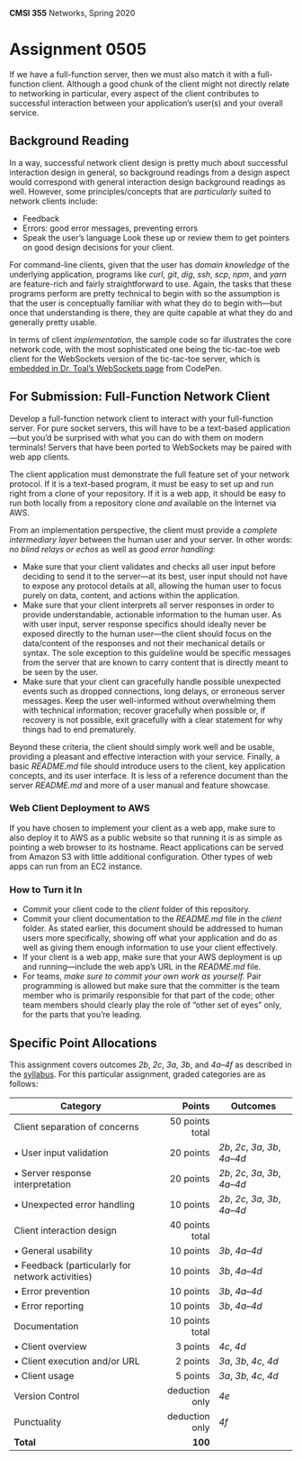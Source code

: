 **CMSI 355** Networks, Spring 2020

# Assignment 0505
If we have a full-function server, then we must also match it with a full-function client. Although a good chunk of the client might not directly relate to networking in particular, every aspect of the client contributes to successful interaction between your application’s user(s) and your overall service.

## Background Reading
In a way, successful network client design is pretty much about successful interaction design in general, so background readings from a design aspect would correspond with general interaction design background readings as well. However, some principles/concepts that are _particularly_ suited to network clients include:
* Feedback
* Errors: good error messages, preventing errors
* Speak the user’s language
Look these up or review them to get pointers on good design decisions for your client.

For command-line clients, given that the user has _domain knowledge_ of the underlying application, programs like _curl_, _git_, _dig_, _ssh_, _scp_, _npm_, and _yarn_ are feature-rich and fairly straightforward to use. Again, the tasks that these programs perform are pretty technical to begin with so the assumption is that the user is conceptually familiar with what they do to begin with—but once that understanding is there, they are quite capable at what they do and generally pretty usable.

In terms of client _implementation_, the sample code so far illustrates the core network code, with the most sophisticated one being the tic-tac-toe web client for the WebSockets version of the tic-tac-toe server, which is [embedded in Dr. Toal’s WebSockets page](https://cs.lmu.edu/~ray/notes/websockets/) from CodePen.

## For Submission: Full-Function Network Client
Develop a full-function network client to interact with your full-function server. For pure socket servers, this will have to be a text-based application—but you’d be surprised with what you can do with them on modern terminals! Servers that have been ported to WebSockets may be paired with web app clients.

The client application must demonstrate the full feature set of your network protocol. If it is a text-based program, it must be easy to set up and run right from a clone of your repository. If it is a web app, it should be easy to run both locally from a repository clone _and_ available on the Internet via AWS.

From an implementation perspective, the client must provide a _complete intermediary layer_ between the human user and your server. In other words: _no blind relays or echos_ as well as _good error handling_:
* Make sure that your client validates and checks all user input before deciding to send it to the server—at its best, user input should not have to expose any protocol details at all, allowing the human user to focus purely on data, content, and actions within the application.
* Make sure that your client interprets all server responses in order to provide understandable, actionable information to the human user. As with user input, server response specifics should ideally never be exposed directly to the human user—the client should focus on the data/content of the responses and not their mechanical details or syntax. The sole exception to this guideline would be specific messages from the server that are known to carry content that is directly meant to be seen by the user.
* Make sure that your client can gracefully handle possible unexpected events such as dropped connections, long delays, or erroneous server messages. Keep the user well-informed without overwhelming them with technical information; recover gracefully when possible or, if recovery is not possible, exit gracefully with a clear statement for why things had to end prematurely.

Beyond these criteria, the client should simply work well and be usable, providing a pleasant and effective interaction with your service. Finally, a basic _README.md_ file should introduce users to the client, key application concepts, and its user interface. It is less of a reference document than the server _README.md_ and more of a user manual and feature showcase.

### Web Client Deployment to AWS
If you have chosen to implement your client as a web app, make sure to also deploy it to AWS as a public website so that running it is as simple as pointing a web browser to its hostname. React applications can be served from Amazon S3 with little additional configuration. Other types of web apps can run from an EC2 instance.

### How to Turn it In
* Commit your client code to the _client_ folder of this repository.
* Commit your client documentation to the _README.md_ file in the _client_ folder. As stated earlier, this document should be addressed to human users more specifically, showing off what your application and do as well as giving them enough information to use your client effectively.
* If your client is a web app, make sure that your AWS deployment is up and running—include the web app’s URL in the _README.md_ file.
* For teams, _make sure to commit your own work as yourself._ Pair programming is allowed but make sure that the committer is the team member who is primarily responsible for that part of the code; other team members should clearly play the role of “other set of eyes” only, for the parts that you’re leading.

## Specific Point Allocations
This assignment covers outcomes _2b_, _2c_, _3a_, _3b_, and _4a_–_4f_ as described in the [syllabus](http://dondi.lmu.build/spring2020/cmsi355/cmsi355-spring2020-syllabus.pdf). For this particular assignment, graded categories are as follows:

| Category | Points | Outcomes |
| -------- | -----: | -------- |
| Client separation of concerns | 50 points total | |
| • User input validation | 20 points | _2b_, _2c_, _3a_, _3b_, _4a_–_4d_ |
| • Server response interpretation | 20 points | _2b_, _2c_, _3a_, _3b_, _4a_–_4d_ |
| • Unexpected error handling | 10 points | _2b_, _2c_, _3a_, _3b_, _4a_–_4d_ |
| Client interaction design | 40 points total | |
| • General usability | 10 points | _3b_, _4a_–_4d_ |
| • Feedback (particularly for network activities) | 10 points | _3b_, _4a_–_4d_ |
| • Error prevention | 10 points | _3b_, _4a_–_4d_ |
| • Error reporting | 10 points | _3b_, _4a_–_4d_ |
| Documentation | 10 points total | |
| • Client overview | 3 points | _4c_, _4d_ |
| • Client execution and/or URL | 2 points | _3a_, _3b_, _4c_, _4d_ |
| • Client usage | 5 points | _3a_, _3b_, _4c_, _4d_ |
| Version Control | deduction only | _4e_ |
| Punctuality | deduction only | _4f_ |
| **Total** | **100** |
